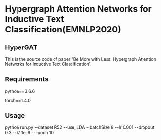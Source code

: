 Hypergraph Attention Networks for Inductive Text Classification(EMNLP2020)
============

## HyperGAT

This is the source code of paper "Be More with Less: Hypergraph Attention Networks for Inductive Text Classification".



## Requirements
python==3.6.6 

torch==1.4.0

## Usage
python run.py --dataset R52 --use_LDA --batchSize 8 --lr 0.001 --dropout 0.3 --l2 1e-6 --epoch 10

